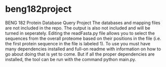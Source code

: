 # beng182project
BENG 182 Protein Database Query Project
The databases and mapping files are not included in the repo. The output is also not included and will be turned in seperately. Editing the readFasta.py file allows you to select the sequences from the overall proteome based on their positions in the file (i.e. the first protein sequence in the file is labeled 1). To use you must have many dependencies installed and full-on readme with information on how to go about doing that is yet to come. But if all the proper dependencies are installed, the tool can be run with the command python main.py.
